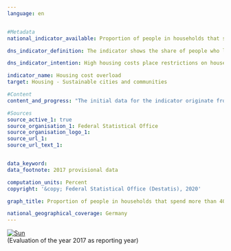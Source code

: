 ```yaml
---                   
language: en                   


#Metadata                   
national_indicator_available: Proportion of people in households that spend more than 40&nbsp;% of their disposable income on housing                   

dns_indicator_definition: The indicator shows the share of people who live in households that spend more than 40&nbsp;% of their disposable household income on housing. Housing expenditure includes net rent, heating expenses, incidental rental expenses, energy costs and expenditure on water supply as well as value-maintaining investments and interest payments on loans in the case of residential ownership.<sub> Text from the Indicator Report 2018</sub>                   

dns_indicator_intention: High housing costs place restrictions on households with regard to their other consumption choices. Housing expenditure that amounts to more than 40&nbsp;% of disposable household income is considered to be an overload. The proportion of people who live in households that spend more than 40&nbsp;% of their disposable household income on housing is therefore to be reduced to 13&nbsp;% by 2030.<sub> Text from the Indicator Report 2018</sub>                   

indicator_name: Housing cost overload                   
target: Housing - Sustainable cities and communities                   

#Content                    
content_and_progress: "The initial data for the indicator originate from the Europe-wide harmonised statistics on income and living conditions (EU-SILC). The indicator expresses expenditure on housing relative to disposable household income. In case a household is in receipt of housing allowance or comparable social benefits such as payments for accommodation and heating from basic security benefits, these are also included in the calculation of the indicator. These social benefits are not added to the income, but are deducted from the housing costs so that the burden of housing costs of households that rely on housing-related social benefits is reduced or approaches zero.<br><br>The purchase of an owner-occupied property is not included in the expenditure on housing. Other spending on measures to enhance the value of a property should not be taken into account either. However, it is not always possible to clearly differentiate between these and value-maintaining expenditures that are considered as housing expenditure. Therefore, some simplifying assumptions must be made. Moreover, the indicator also does not take into account any additional expenditure associated with the place of residence. For instance, expenditure on travelling from the place of residence to the workplace is not taken into account, although it is possible that the threshold of 40&nbsp;% is not reached only due to the fact that the place of residence is far away from work.<br><br>By defining the threshold value as “40&nbsp;% of disposable household income”, the indicator provides no information about average housing costs. If clusters emerge close to this threshold, they can cause major changes in the indicator over time even if there is only a small change in the ratio of income and housing expenditure. <br><br>The indicator increased from 14.5&nbsp;% in 2010 to a relatively constant 16&nbsp;% during the period from 2011 until 2016. In 2017, it decreased to the initial value of 14.5&nbsp;%. However, due to statistical uncertainties this cannot be considered a statistically significant change, but constitutes more of a continuation at a similar level. Based on the current trend, it is therefore not (yet) possible to determine whether there is any movement in the direction of the set target.<br><br>With regard to the actual housing situation and disposable income, the indicator provides only a limited amount of information. After all, the calculation method also declares high-income households with a high housing expenditure as being overburdened. However, the data do indicate that considerably more households with a low income are above the 40&nbsp;% threshold. Separate analysis of the population at risk of poverty, i.e. of those people who have less than 60&nbsp;% of the median equivalised income of the population, also shows that the share of people overburdened by housing costs is closely related to income. Among those at risk of poverty, the proportion of people overburdened by housing costs rose from 42.2&nbsp;% (2010) to 54.4&nbsp;% (2014). In the following three years, this share declined slightly and stood at 48.5&nbsp;% in 2017. The proportion of people not considered to be at risk of poverty who were overburdened by housing costs was considerably lower and also relatively constant over time (starting value in 2010: 9.4&nbsp;%, peak in 2011: 10.5&nbsp;%, lowest value in 2017: 7.9&nbsp;%)."<sub> Text from the Indicator Report 2018</sub>                   

#Sources
source_active_1: true                           
source_organisation_1: Federal Statistical Office                           
source_organisation_logo_1:                            
source_url_1:                            
source_url_text_1:                            


data_keyword:                    
data_footnote: 2017 provisional data                   

computation_units: Percent                   
copyright: '&copy; Federal Statistical Office (Destatis), 2020'                   

graph_title: Proportion of people in households that spend more than 40&nbsp;% of their disposable income on housing                   

national_geographical_coverage: Germany                   
---
```

<div>                           
  <div class="my-header">                           
    <a href="https://nachhaltige-entwicklung-deutschland.github.io/open-sdg-site-starter/status/"><img src="https://g205sdgs.github.io/sdg-indicators/public/Wettersymbole/Sonne.png" alt="Sun" />                           
    </a>                           
  </div>
  <div class="my-header-note">
    <span>(Evaluation of the year 2017 as reporting year)</span>
  </div>                           
</div>
